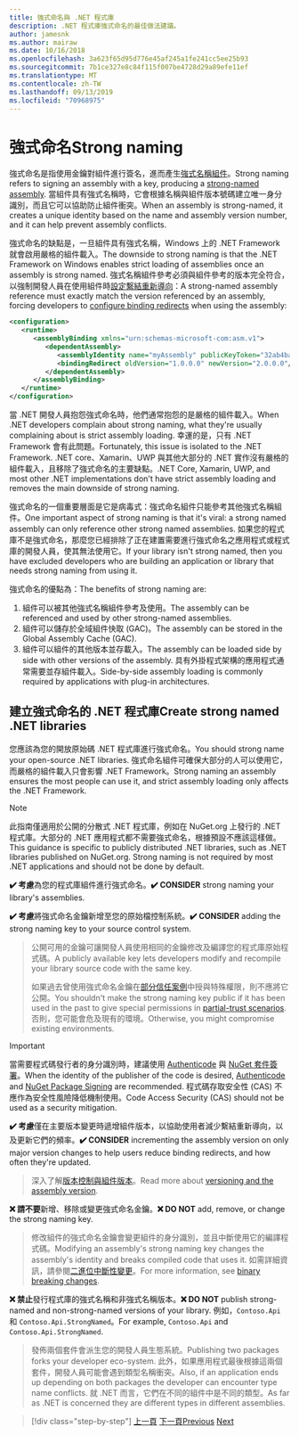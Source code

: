 ```yaml
---
title: 強式命名與 .NET 程式庫
description: .NET 程式庫強式命名的最佳做法建議。
author: jamesnk
ms.author: mairaw
ms.date: 10/16/2018
ms.openlocfilehash: 3a623f65d95d776e45af245a1fe241cc5ee25b93
ms.sourcegitcommit: 7b1ce327e8c84f115f007be4728d29a89efe11ef
ms.translationtype: MT
ms.contentlocale: zh-TW
ms.lasthandoff: 09/13/2019
ms.locfileid: "70968975"
---
```

# <a name="strong-naming"></a><span data-ttu-id="c0159-103">強式命名</span><span class="sxs-lookup"><span data-stu-id="c0159-103">Strong naming</span></span>

<span data-ttu-id="c0159-104">強式命名是指使用金鑰對組件進行簽名，進而產生[強式名稱組件](../assembly/strong-named.md)。</span><span class="sxs-lookup"><span data-stu-id="c0159-104">Strong naming refers to signing an assembly with a key, producing a [strong-named assembly](../assembly/strong-named.md).</span></span> <span data-ttu-id="c0159-105">當組件具有強式名稱時，它會根據名稱與組件版本號碼建立唯一身分識別，而且它可以協助防止組件衝突。</span><span class="sxs-lookup"><span data-stu-id="c0159-105">When an assembly is strong-named, it creates a unique identity based on the name and assembly version number, and it can help prevent assembly conflicts.</span></span>

<span data-ttu-id="c0159-106">強式命名的缺點是，一旦組件具有強式名稱，Windows 上的 .NET Framework 就會啟用嚴格的組件載入。</span><span class="sxs-lookup"><span data-stu-id="c0159-106">The downside to strong naming is that the .NET Framework on Windows enables strict loading of assemblies once an assembly is strong named.</span></span> <span data-ttu-id="c0159-107">強式名稱組件參考必須與組件參考的版本完全符合，以強制開發人員在使用組件時[設定繫結重新導向](../../framework/configure-apps/redirect-assembly-versions.md)：</span><span class="sxs-lookup"><span data-stu-id="c0159-107">A strong-named assembly reference must exactly match the version referenced by an assembly, forcing developers to [configure binding redirects](../../framework/configure-apps/redirect-assembly-versions.md) when using the assembly:</span></span>

```xml
<configuration>
   <runtime>
      <assemblyBinding xmlns="urn:schemas-microsoft-com:asm.v1">
         <dependentAssembly>
            <assemblyIdentity name="myAssembly" publicKeyToken="32ab4ba45e0a69a1" culture="neutral" />
            <bindingRedirect oldVersion="1.0.0.0" newVersion="2.0.0.0"/>
         </dependentAssembly>
      </assemblyBinding>
   </runtime>
</configuration>
```

<span data-ttu-id="c0159-108">當 .NET 開發人員抱怨強式命名時，他們通常抱怨的是嚴格的組件載入。</span><span class="sxs-lookup"><span data-stu-id="c0159-108">When .NET developers complain about strong naming, what they're usually complaining about is strict assembly loading.</span></span> <span data-ttu-id="c0159-109">幸運的是，只有 .NET Framework 會有此問題。</span><span class="sxs-lookup"><span data-stu-id="c0159-109">Fortunately, this issue is isolated to the .NET Framework.</span></span> <span data-ttu-id="c0159-110">.NET core、Xamarin、UWP 與其他大部分的 .NET 實作沒有嚴格的組件載入，且移除了強式命名的主要缺點。</span><span class="sxs-lookup"><span data-stu-id="c0159-110">.NET Core, Xamarin, UWP, and most other .NET implementations don't have strict assembly loading and removes the main downside of strong naming.</span></span>

<span data-ttu-id="c0159-111">強式命名的一個重要層面是它是病毒式：強式命名組件只能參考其他強式名稱組件。</span><span class="sxs-lookup"><span data-stu-id="c0159-111">One important aspect of strong naming is that it's viral: a strong named assembly can only reference other strong named assemblies.</span></span> <span data-ttu-id="c0159-112">如果您的程式庫不是強式命名，那麼您已經排除了正在建置需要進行強式命名之應用程式或程式庫的開發人員，使其無法使用它。</span><span class="sxs-lookup"><span data-stu-id="c0159-112">If your library isn't strong named, then you have excluded developers who are building an application or library that needs strong naming from using it.</span></span>

<span data-ttu-id="c0159-113">強式命名的優點為：</span><span class="sxs-lookup"><span data-stu-id="c0159-113">The benefits of strong naming are:</span></span>

1. <span data-ttu-id="c0159-114">組件可以被其他強式名稱組件參考及使用。</span><span class="sxs-lookup"><span data-stu-id="c0159-114">The assembly can be referenced and used by other strong-named assemblies.</span></span>
2. <span data-ttu-id="c0159-115">組件可以儲存於全域組件快取 (GAC)。</span><span class="sxs-lookup"><span data-stu-id="c0159-115">The assembly can be stored in the Global Assembly Cache (GAC).</span></span>
3. <span data-ttu-id="c0159-116">組件可以組件的其他版本並存載入。</span><span class="sxs-lookup"><span data-stu-id="c0159-116">The assembly can be loaded side by side with other versions of the assembly.</span></span> <span data-ttu-id="c0159-117">具有外掛程式架構的應用程式通常需要並存組件載入。</span><span class="sxs-lookup"><span data-stu-id="c0159-117">Side-by-side assembly loading is commonly required by applications with plug-in architectures.</span></span>

## <a name="create-strong-named-net-libraries"></a><span data-ttu-id="c0159-118">建立強式命名的 .NET 程式庫</span><span class="sxs-lookup"><span data-stu-id="c0159-118">Create strong named .NET libraries</span></span>

<span data-ttu-id="c0159-119">您應該為您的開放原始碼 .NET 程式庫進行強式命名。</span><span class="sxs-lookup"><span data-stu-id="c0159-119">You should strong name your open-source .NET libraries.</span></span> <span data-ttu-id="c0159-120">強式命名組件可確保大部分的人可以使用它，而嚴格的組件載入只會影響 .NET Framework。</span><span class="sxs-lookup"><span data-stu-id="c0159-120">Strong naming an assembly ensures the most people can use it, and strict assembly loading only affects the .NET Framework.</span></span>

> [!NOTE]
> <span data-ttu-id="c0159-121">此指南僅適用於公開的分散式 .NET 程式庫，例如在 NuGet.org 上發行的 .NET 程式庫。大部分的 .NET 應用程式都不需要強式命名，根據預設不應該這樣做。</span><span class="sxs-lookup"><span data-stu-id="c0159-121">This guidance is specific to publicly distributed .NET libraries, such as .NET libraries published on NuGet.org. Strong naming is not required by most .NET applications and should not be done by default.</span></span>

<span data-ttu-id="c0159-122">**✔️ 考慮**為您的程式庫組件進行強式命名。</span><span class="sxs-lookup"><span data-stu-id="c0159-122">**✔️ CONSIDER** strong naming your library's assemblies.</span></span>

<span data-ttu-id="c0159-123">**✔️ 考慮**將強式命名金鑰新增至您的原始檔控制系統。</span><span class="sxs-lookup"><span data-stu-id="c0159-123">**✔️ CONSIDER** adding the strong naming key to your source control system.</span></span>

> <span data-ttu-id="c0159-124">公開可用的金鑰可讓開發人員使用相同的金鑰修改及編譯您的程式庫原始程式碼。</span><span class="sxs-lookup"><span data-stu-id="c0159-124">A publicly available key lets developers modify and recompile your library source code with the same key.</span></span>
> 
> <span data-ttu-id="c0159-125">如果過去曾使用強式命名金鑰在[部分信任案例](/dotnet/framework/misc/using-libraries-from-partially-trusted-code)中授與特殊權限，則不應將它公開。</span><span class="sxs-lookup"><span data-stu-id="c0159-125">You shouldn't make the strong naming key public if it has been used in the past to give special permissions in [partial-trust scenarios](/dotnet/framework/misc/using-libraries-from-partially-trusted-code).</span></span> <span data-ttu-id="c0159-126">否則，您可能會危及現有的環境。</span><span class="sxs-lookup"><span data-stu-id="c0159-126">Otherwise, you might compromise existing environments.</span></span>

> [!IMPORTANT]
> <span data-ttu-id="c0159-127">當需要程式碼發行者的身分識別時，建議使用 [Authenticode](/windows-hardware/drivers/install/authenticode) 與 [NuGet 套件簽署](/nuget/create-packages/sign-a-package)。</span><span class="sxs-lookup"><span data-stu-id="c0159-127">When the identity of the publisher of the code is desired, [Authenticode](/windows-hardware/drivers/install/authenticode) and [NuGet Package Signing](/nuget/create-packages/sign-a-package) are recommended.</span></span> <span data-ttu-id="c0159-128">程式碼存取安全性 (CAS) 不應作為安全性風險降低機制使用。</span><span class="sxs-lookup"><span data-stu-id="c0159-128">Code Access Security (CAS) should not be used as a security mitigation.</span></span>

<span data-ttu-id="c0159-129">**✔️ 考慮**僅在主要版本變更時遞增組件版本，以協助使用者減少繫結重新導向，以及更新它們的頻率。</span><span class="sxs-lookup"><span data-stu-id="c0159-129">**✔️ CONSIDER** incrementing the assembly version on only major version changes to help users reduce binding redirects, and how often they're updated.</span></span>

> <span data-ttu-id="c0159-130">深入了解[版本控制與組件版本](./versioning.md#assembly-version)。</span><span class="sxs-lookup"><span data-stu-id="c0159-130">Read more about [versioning and the assembly version](./versioning.md#assembly-version).</span></span>

<span data-ttu-id="c0159-131">**❌ 請不要**新增、移除或變更強式命名金鑰。</span><span class="sxs-lookup"><span data-stu-id="c0159-131">**❌ DO NOT** add, remove, or change the strong naming key.</span></span>

> <span data-ttu-id="c0159-132">修改組件的強式命名金鑰會變更組件的身分識別，並且中斷使用它的編譯程式碼。</span><span class="sxs-lookup"><span data-stu-id="c0159-132">Modifying an assembly's strong naming key changes the assembly's identity and breaks compiled code that uses it.</span></span> <span data-ttu-id="c0159-133">如需詳細資訊，請參閱[二進位中斷性變更](./breaking-changes.md#binary-breaking-change)。</span><span class="sxs-lookup"><span data-stu-id="c0159-133">For more information, see [binary breaking changes](./breaking-changes.md#binary-breaking-change).</span></span>

<span data-ttu-id="c0159-134">**❌ 禁止**發行程式庫的強式名稱和非強式名稱版本。</span><span class="sxs-lookup"><span data-stu-id="c0159-134">**❌ DO NOT** publish strong-named and non-strong-named versions of your library.</span></span> <span data-ttu-id="c0159-135">例如，`Contoso.Api` 和 `Contoso.Api.StrongNamed`。</span><span class="sxs-lookup"><span data-stu-id="c0159-135">For example, `Contoso.Api` and `Contoso.Api.StrongNamed`.</span></span>

> <span data-ttu-id="c0159-136">發佈兩個套件會派生您的開發人員生態系統。</span><span class="sxs-lookup"><span data-stu-id="c0159-136">Publishing two packages forks your developer eco-system.</span></span> <span data-ttu-id="c0159-137">此外，如果應用程式最後根據這兩個套件，開發人員可能會遇到類型名稱衝突。</span><span class="sxs-lookup"><span data-stu-id="c0159-137">Also, if an application ends up depending on both packages the developer can encounter type name conflicts.</span></span> <span data-ttu-id="c0159-138">就 .NET 而言，它們在不同的組件中是不同的類型。</span><span class="sxs-lookup"><span data-stu-id="c0159-138">As far as .NET is concerned they are different types in different assemblies.</span></span>

>[!div class="step-by-step"]
><span data-ttu-id="c0159-139">[上一頁](cross-platform-targeting.md)
>[下一頁](nuget.md)</span><span class="sxs-lookup"><span data-stu-id="c0159-139">[Previous](cross-platform-targeting.md)
[Next](nuget.md)</span></span>
